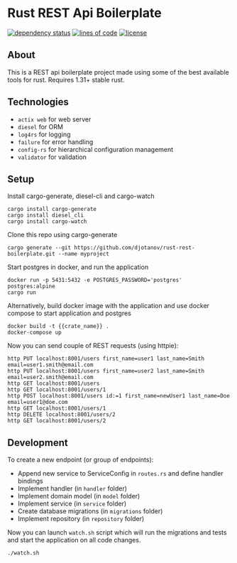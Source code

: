# Rust REST Api Boilerplate

[![dependency status](https://deps.rs/repo/github/djotanov/rust-rest-boilerplate/status.svg)](https://deps.rs/repo/github/djotanov/rust-rest-boilerplate)
[![lines of code](https://tokei.rs/b1/github/djotanov/rust-rest-boilerplate)](https://github.com/djotanov/rust-rest-boilerplate)
[![license](http://img.shields.io/badge/license-MIT-blue.svg)](https://github.com/djotanov/rust-rest-boilerplate/blob/master/LICENSE)

## About
This is a REST api boilerplate project made using some of the best available tools for rust. Requires 1.31+ stable rust.

## Technologies
- `actix web` for web server
- `diesel` for ORM
- `log4rs` for logging
- `failure` for error handling
- `config-rs` for hierarchical configuration management
- `validator` for validation

## Setup



Install cargo-generate, diesel-cli and cargo-watch

    cargo install cargo-generate
    cargo install diesel_cli
    cargo install cargo-watch
    
Clone this repo using cargo-generate

    cargo generate --git https://github.com/djotanov/rust-rest-boilerplate.git --name myproject

Start postgres in docker, and run the application

    docker run -p 5431:5432 -e POSTGRES_PASSWORD='postgres' postgres:alpine
    cargo run

Alternatively, build docker image with the application and use docker compose to start application and postgres

    docker build -t {{crate_name}} .
    docker-compose up

Now you can send couple of REST requests (using httpie):

    http PUT localhost:8001/users first_name=user1 last_name=Smith email=user1.smith@email.com
    http PUT localhost:8001/users first_name=user2 last_name=Smith email=user2.smith@email.com
    http GET localhost:8001/users
    http GET localhost:8001/users/1
    http POST localhost:8001/users id:=1 first_name=newUser1 last_name=Doe email=user1@doe.com
    http GET localhost:8001/users/1
    http DELETE localhost:8001/users/2
    http GET localhost:8001/users/2
    
## Development

To create a new endpoint (or group of endpoints):

- Append new service to ServiceConfig in `routes.rs` and define handler bindings
- Implement handler (in `handler` folder)
- Implement domain model (in `model` folder)
- Implement service (in `service` folder)
- Create database migrations (in `migrations` folder)
- Implement repository (in `repository` folder)

Now you can launch `watch.sh` script which will run the migrations and tests and start the application on all code changes.

    ./watch.sh
